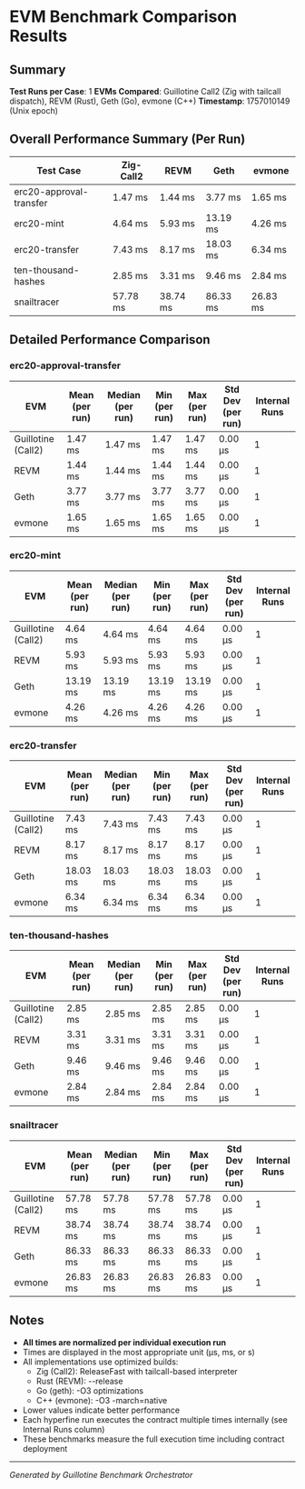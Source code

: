 # EVM Benchmark Comparison Results

## Summary

**Test Runs per Case**: 1
**EVMs Compared**: Guillotine Call2 (Zig with tailcall dispatch), REVM (Rust), Geth (Go), evmone (C++)
**Timestamp**: 1757010149 (Unix epoch)

## Overall Performance Summary (Per Run)

| Test Case | Zig-Call2 | REVM | Geth | evmone |
|-----------|-----------|------|------|--------|
| erc20-approval-transfer   |   1.47 ms |   1.44 ms |   3.77 ms |   1.65 ms |
| erc20-mint                |   4.64 ms |   5.93 ms |  13.19 ms |   4.26 ms |
| erc20-transfer            |   7.43 ms |   8.17 ms |  18.03 ms |   6.34 ms |
| ten-thousand-hashes       |   2.85 ms |   3.31 ms |   9.46 ms |   2.84 ms |
| snailtracer               |  57.78 ms |  38.74 ms |  86.33 ms |  26.83 ms |

## Detailed Performance Comparison

### erc20-approval-transfer

| EVM | Mean (per run) | Median (per run) | Min (per run) | Max (per run) | Std Dev (per run) | Internal Runs |
|-----|----------------|------------------|---------------|---------------|-------------------|---------------|
| Guillotine (Call2) |        1.47 ms |          1.47 ms |       1.47 ms |       1.47 ms |          0.00 μs |             1 |
| REVM        |        1.44 ms |          1.44 ms |       1.44 ms |       1.44 ms |          0.00 μs |             1 |
| Geth        |        3.77 ms |          3.77 ms |       3.77 ms |       3.77 ms |          0.00 μs |             1 |
| evmone      |        1.65 ms |          1.65 ms |       1.65 ms |       1.65 ms |          0.00 μs |             1 |

### erc20-mint

| EVM | Mean (per run) | Median (per run) | Min (per run) | Max (per run) | Std Dev (per run) | Internal Runs |
|-----|----------------|------------------|---------------|---------------|-------------------|---------------|
| Guillotine (Call2) |        4.64 ms |          4.64 ms |       4.64 ms |       4.64 ms |          0.00 μs |             1 |
| REVM        |        5.93 ms |          5.93 ms |       5.93 ms |       5.93 ms |          0.00 μs |             1 |
| Geth        |       13.19 ms |         13.19 ms |      13.19 ms |      13.19 ms |          0.00 μs |             1 |
| evmone      |        4.26 ms |          4.26 ms |       4.26 ms |       4.26 ms |          0.00 μs |             1 |

### erc20-transfer

| EVM | Mean (per run) | Median (per run) | Min (per run) | Max (per run) | Std Dev (per run) | Internal Runs |
|-----|----------------|------------------|---------------|---------------|-------------------|---------------|
| Guillotine (Call2) |        7.43 ms |          7.43 ms |       7.43 ms |       7.43 ms |          0.00 μs |             1 |
| REVM        |        8.17 ms |          8.17 ms |       8.17 ms |       8.17 ms |          0.00 μs |             1 |
| Geth        |       18.03 ms |         18.03 ms |      18.03 ms |      18.03 ms |          0.00 μs |             1 |
| evmone      |        6.34 ms |          6.34 ms |       6.34 ms |       6.34 ms |          0.00 μs |             1 |

### ten-thousand-hashes

| EVM | Mean (per run) | Median (per run) | Min (per run) | Max (per run) | Std Dev (per run) | Internal Runs |
|-----|----------------|------------------|---------------|---------------|-------------------|---------------|
| Guillotine (Call2) |        2.85 ms |          2.85 ms |       2.85 ms |       2.85 ms |          0.00 μs |             1 |
| REVM        |        3.31 ms |          3.31 ms |       3.31 ms |       3.31 ms |          0.00 μs |             1 |
| Geth        |        9.46 ms |          9.46 ms |       9.46 ms |       9.46 ms |          0.00 μs |             1 |
| evmone      |        2.84 ms |          2.84 ms |       2.84 ms |       2.84 ms |          0.00 μs |             1 |

### snailtracer

| EVM | Mean (per run) | Median (per run) | Min (per run) | Max (per run) | Std Dev (per run) | Internal Runs |
|-----|----------------|------------------|---------------|---------------|-------------------|---------------|
| Guillotine (Call2) |       57.78 ms |         57.78 ms |      57.78 ms |      57.78 ms |          0.00 μs |             1 |
| REVM        |       38.74 ms |         38.74 ms |      38.74 ms |      38.74 ms |          0.00 μs |             1 |
| Geth        |       86.33 ms |         86.33 ms |      86.33 ms |      86.33 ms |          0.00 μs |             1 |
| evmone      |       26.83 ms |         26.83 ms |      26.83 ms |      26.83 ms |          0.00 μs |             1 |


## Notes

- **All times are normalized per individual execution run**
- Times are displayed in the most appropriate unit (μs, ms, or s)
- All implementations use optimized builds:
  - Zig (Call2): ReleaseFast with tailcall-based interpreter
  - Rust (REVM): --release
  - Go (geth): -O3 optimizations
  - C++ (evmone): -O3 -march=native
- Lower values indicate better performance
- Each hyperfine run executes the contract multiple times internally (see Internal Runs column)
- These benchmarks measure the full execution time including contract deployment

---

*Generated by Guillotine Benchmark Orchestrator*
